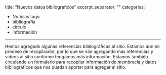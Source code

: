 title: "Nuevos datos bibliográficos"
excerpt_separator: "<!--more-->"
categories:
  - Noticias
tags:
  - bibliografía
  - círculo
  - información
---

Hemos agregado algunas referencias bibliográficas al sitio. Estamos aún en proceso de recopilación, por lo que se irán agregando más referencias y videos al sitio conforme tengamos más información. Estamos también circulando un formulario para recopilar información de membrecía y datos bibliográficos que nos puedan aportar para agregar al sitio.